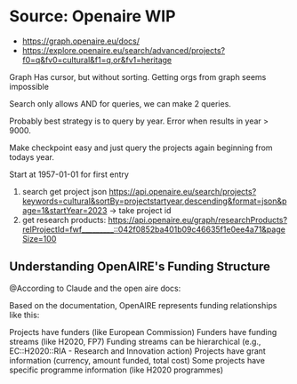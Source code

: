 # Source: Openaire WIP 

* https://graph.openaire.eu/docs/
* https://explore.openaire.eu/search/advanced/projects?f0=q&fv0=cultural&f1=q,or&fv1=heritage

Graph Has cursor, but without sorting.
Getting orgs from graph seems impossible

Search only allows AND for queries, we can make 2 queries.

Probably best strategy is to query by year. Error when results in year > 9000.

Make checkpoint easy and just query the projects again beginning from todays year.

Start at 1957-01-01 for first entry

1. search get project json https://api.openaire.eu/search/projects?keywords=cultural&sortBy=projectstartyear,descending&format=json&page=1&startYear=2023
    -> take project id
2. get research products: https://api.openaire.eu/graph/researchProducts?relProjectId=fwf_________::042f0852ba401b09c46635f1e0ee4a71&pageSize=100

## Understanding OpenAIRE's Funding Structure

@According to Claude and the open aire docs:

Based on the documentation, OpenAIRE represents funding relationships like this:

Projects have funders (like European Commission)
Funders have funding streams (like H2020, FP7)
Funding streams can be hierarchical (e.g., EC::H2020::RIA - Research and Innovation action)
Projects have grant information (currency, amount funded, total cost)
Some projects have specific programme information (like H2020 programmes)

